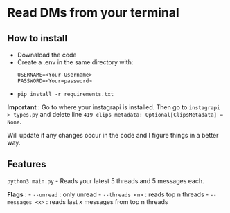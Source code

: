 # Read DMs from your terminal

## How to install
- Downaload the code
- Create a .env in the same directory with:
  ```
  USERNAME=<Your-Username>
  PASSWORD=<Your=password>
  ```
- `pip install -r requirements.txt`

**Important** : Go to where your instagrapi is installed. Then go to `instagrapi > types.py` and delete line `419 clips_metadata: Optional[ClipsMetadata] = None`. 

Will update if any changes occur in the code and I figure things in a better way.



## Features

`python3 main.py` - Reads your latest 5 threads and 5 messages each.

**Flags** : - `--unread` : only unread
            - `--threads <n>` : reads top n threads
            - `--messages <x>` : reads last x messages from top n threads
             
